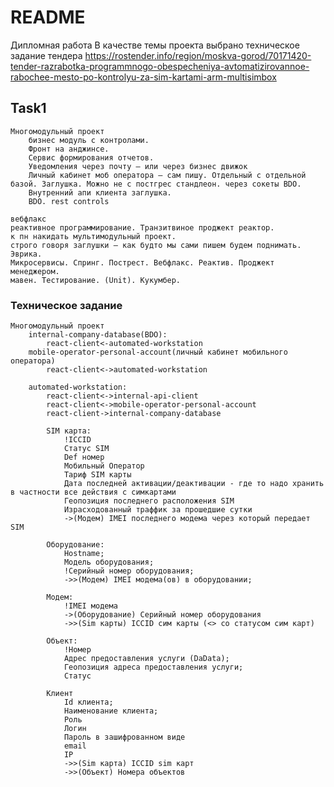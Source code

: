 # README #

Дипломная работа
В качестве темы проекта выбрано техническое задание
тендера https://rostender.info/region/moskva-gorod/70171420-tender-razrabotka-programmnogo-obespecheniya-avtomatizirovannoe-rabochee-mesto-po-kontrolyu-za-sim-kartami-arm-multisimbox

## Task1 ##

    Многомодульный проект
        бизнес модуль с контролами.
        Фронт на анджинсе.
        Сервис формирования отчетов.
        Уведомления через почту – или через бизнес движок
        Личный кабинет моб оператора – сам пишу. Отдельный с отдельной базой. Заглушка. Можно не с постгрес стандлеон. через сокеты BDO.
        Внутренний апи клиента заглушка.    
        BDO. rest controls
    
    вебфлакс
    реактивное программирование. Транзитвиное проджект реактор.
    к пн накидать мультимодульный проект.
    строго говоря заглушки – как будто мы сами пишем будем поднимать. Эврика.
    Микросервисы. Спринг. Пострест. Вебфлакс. Реактив. Проджект менеджером.
    мавен. Тестирование. (Unit). Кукумбер. 

### Техническое задание ###

    Многомодульный проект
        internal-company-database(BDO):
            react-client<-automated-workstation
        mobile-operator-personal-account(личный кабинет мобильного оператора)
            react-client<->automated-workstation

[//]: # (        internal-api-client:)

[//]: # (            react-client<->automated-workstation)

        automated-workstation:
            react-client<->internal-api-client
            react-client<->mobile-operator-personal-account
            react-client->internal-company-database

            SIM карта:
                !ICCID
                Статус SIM
                Def номер
                Мобильный Оператор
                Тариф SIM карты
                Дата последней активации/деактивации - где то надо хранить в частности все действия с симкартами
                Геопозиция последнего расположения SIM
                Израсходованный траффик за прошедшие сутки
                ->(Модем) IMEI последнего модема через который передает SIM
            
            Оборудование:
                Нostname;
                Модель оборудования;
                !Серийный номер оборудования; 
                ->>(Модем) IMEI модема(ов) в оборудовании;
            
            Модем:
                !IMEI модема
                ->(Оборудование) Серийный номер оборудования
                ->>(Sim карты) ICCID сим карты (<> со статусом сим карт)
            
            Объект:
                !Номер
                Адрес предоставления услуги (DaData);
                Геопозиция адреса предоставления услуги;
                Статус

            Клиент
                Id клиента;
                Наименование клиента;
                Роль
                Логин
                Пароль в зашифрованном виде
                email
                IP
                ->>(Sim карта) ICCID sim карт
                ->>(Объект) Номера объектов

            
        
            

